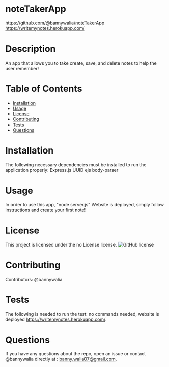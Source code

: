
# noteTakerApp
https://github.com/@bannywalia/noteTakerApp
https://writemynotes.herokuapp.com/
# Description
An app that allows you to take create, save, and delete notes to help the user remember!
# Table of Contents 
* [Installation](#installation)
* [Usage](#usage)
* [License](#license)
* [Contributing](#contributing)
* [Tests](#tests)
* [Questions](#questions)
# Installation
The following necessary dependencies must be installed to run the application properly: Express.js UUID ejs body-parser
# Usage
In order to use this app, "node server.js" Website is deployed, simply follow instructions and create your first note!
# License
This project is licensed under the no License license. 
![GitHub license](https://img.shields.io/badge/license-MIT-blue.svg)
# Contributing
​Contributors: @bannywalia
# Tests
The following is needed to run the test: no commands needed, website is deployed
https://writemynotes.herokuapp.com/. 
# Questions
If you have any questions about the repo, open an issue or contact @bannywalia directly at : banny.walia07@gmail.com.
